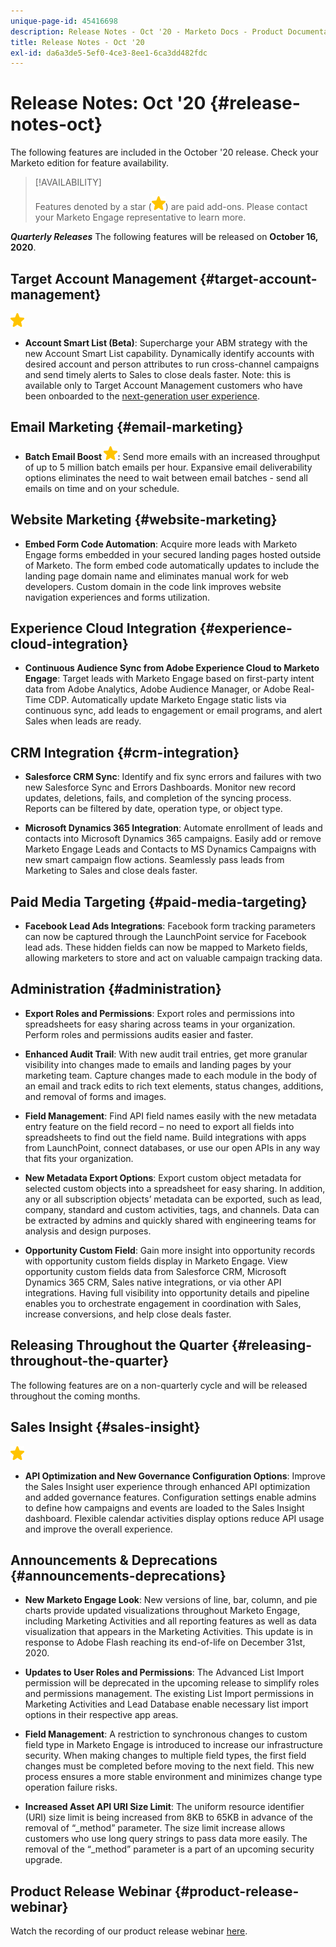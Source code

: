 ```yaml
---
unique-page-id: 45416698
description: Release Notes - Oct '20 - Marketo Docs - Product Documentation
title: Release Notes - Oct '20
exl-id: da6a3de5-5ef0-4ce3-8ee1-6ca3dd482fdc
---
```

# Release Notes: Oct '20 {#release-notes-oct}

The following features are included in the October '20 release. Check your Marketo edition for feature availability.

>[!AVAILABILITY]
>
>Features denoted by a star (![](assets/yellow-star.png)) are paid add-ons. Please contact your Marketo Engage representative to learn more.

**_Quarterly Releases_** The following features will be released on **October 16, 2020**.

## Target Account Management {#target-account-management}

![(star)](assets/yellow-star.png)

* **Account Smart List (Beta)**: Supercharge your ABM strategy with the new Account Smart List capability. Dynamically identify accounts with desired account and person attributes to run cross-channel campaigns and send timely alerts to Sales to close deals faster. Note: this is available only to Target Account Management customers who have been onboarded to the [next-generation user experience](https://nation.marketo.com/t5/Employee-Blogs/The-Next-Generation-Marketo-Engage-Experience/ba-p/304205).

## Email Marketing {#email-marketing}

* **Batch Email Boost ![(star)](assets/yellow-star.png)**: Send more emails with an increased throughput of up to 5 million batch emails per hour. Expansive email deliverability options eliminates the need to wait between email batches - send all emails on time and on your schedule.

## Website Marketing {#website-marketing}

* **Embed Form Code Automation**: Acquire more leads with Marketo Engage forms embedded in your secured landing pages hosted outside of Marketo. The form embed code automatically updates to include the landing page domain name and eliminates manual work for web developers. Custom domain in the code link improves website navigation experiences and forms utilization.

## Experience Cloud Integration {#experience-cloud-integration}

* **Continuous Audience Sync from Adobe Experience Cloud to Marketo Engage**: Target leads with Marketo Engage based on first-party intent data from Adobe Analytics, Adobe Audience Manager, or Adobe Real-Time CDP. Automatically update Marketo Engage static lists via continuous sync, add leads to engagement or email programs, and alert Sales when leads are ready.

## CRM Integration {#crm-integration}

* **Salesforce CRM Sync**: Identify and fix sync errors and failures with two new Salesforce Sync and Errors Dashboards. Monitor new record updates, deletions, fails, and completion of the syncing process. Reports can be filtered by date, operation type, or object type.

* **Microsoft Dynamics 365 Integration**: Automate enrollment of leads and contacts into Microsoft Dynamics 365 campaigns. Easily add or remove Marketo Engage Leads and Contacts to MS Dynamics Campaigns with new smart campaign flow actions. Seamlessly pass leads from Marketing to Sales and close deals faster.

## Paid Media Targeting {#paid-media-targeting}

* **Facebook Lead Ads Integrations**: Facebook form tracking parameters can now be captured through the LaunchPoint service for Facebook lead ads. These hidden fields can now be mapped to Marketo fields, allowing marketers to store and act on valuable campaign tracking data.

## Administration {#administration}

* **Export Roles and Permissions**: Export roles and permissions into spreadsheets for easy sharing across teams in your organization. Perform roles and permissions audits easier and faster.

* **Enhanced Audit Trail**: With new audit trail entries, get more granular visibility into changes made to emails and landing pages by your marketing team. Capture changes made to each module in the body of an email and track edits to rich text elements, status changes, additions, and removal of forms and images.

* **Field Management**: Find API field names easily with the new metadata entry feature on the field record – no need to export all fields into spreadsheets to find out the field name. Build integrations with apps from LaunchPoint, connect databases, or use our open APIs in any way that fits your organization.

* **New Metadata Export Options**: Export custom object metadata for selected custom objects into a spreadsheet for easy sharing. In addition, any or all subscription objects’ metadata can be exported, such as lead, company, standard and custom activities, tags, and channels. Data can be extracted by admins and quickly shared with engineering teams for analysis and design purposes.

* **Opportunity Custom Field**: Gain more insight into opportunity records with opportunity custom fields display in Marketo Engage. View opportunity custom fields data from Salesforce CRM, Microsoft Dynamics 365 CRM, Sales native integrations, or via other API integrations. Having full visibility into opportunity details and pipeline enables you to orchestrate engagement in coordination with Sales, increase conversions, and help close deals faster.

## Releasing Throughout the Quarter {#releasing-throughout-the-quarter}

The following features are on a non-quarterly cycle and will be released throughout the coming months.

## Sales Insight {#sales-insight}

![(star)](assets/yellow-star.png)

* **API Optimization and New Governance Configuration Options**: Improve the Sales Insight user experience through enhanced API optimization and added governance features. Configuration settings enable admins to define how campaigns and events are loaded to the Sales Insight dashboard. Flexible calendar activities display options reduce API usage and improve the overall experience.

## Announcements & Deprecations {#announcements-deprecations}

* **New Marketo Engage Look**: New versions of line, bar, column, and pie charts provide updated visualizations throughout Marketo Engage, including Marketing Activities and all reporting features as well as data visualization that appears in the Marketing Activities. This update is in response to Adobe Flash reaching its end-of-life on December 31st, 2020.

* **Updates to User Roles and Permissions**: The Advanced List Import permission will be deprecated in the upcoming release to simplify roles and permissions management. The existing List Import permissions in Marketing Activities and Lead Database enable necessary list import options in their respective app areas.

* **Field Management**: A restriction to synchronous changes to custom field type in Marketo Engage is introduced to increase our infrastructure security. When making changes to multiple field types, the first field changes must be completed before moving to the next field. This new process ensures a more stable environment and minimizes change type operation failure risks.

* **Increased Asset API URI Size Limit**: The uniform resource identifier (URI) size limit is being increased from 8KB to 65KB in advance of the removal of “_method” parameter. The size limit increase allows customers who use long query strings to pass data more easily. The removal of the “_method” parameter is a part of an upcoming security upgrade.

## Product Release Webinar {#product-release-webinar}

Watch the recording of our product release webinar [here](https://engage.marketo.com/Oct_20_Release_OnDemand.html).
